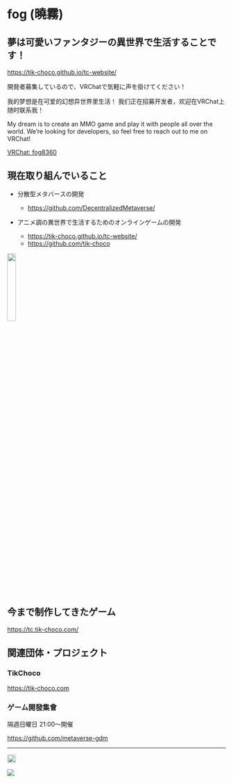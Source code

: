 # fog (曉霧)

## 夢は可愛いファンタジーの異世界で生活することです！
https://tik-choco.github.io/tc-website/

開発者募集しているので、VRChatで気軽に声を掛けてください！

我的梦想是在可爱的幻想异世界里生活！
我们正在招募开发者，欢迎在VRChat上随时联系我！

My dream is to create an MMO game and play it with people all over the world.
We’re looking for developers, so feel free to reach out to me on VRChat!

[VRChat: fog8360](https://vrchat.com/home/user/usr_99fc11cf-d86c-421a-846e-fc0744530879)

## 現在取り組んでいること
- 分散型メタバースの開発    
    - https://github.com/DecentralizedMetaverse/

- アニメ調の異世界で生活するためのオンラインゲームの開発
    - https://tik-choco.github.io/tc-website/
    - https://github.com/tik-choco

<img src="https://github.com/fog-zs/fog-zs/assets/38463346/115360dc-c187-4a6d-adbb-2f7df0e9de50" width="20%" />


## 今まで制作してきたゲーム

https://tc.tik-choco.com/

## 関連団体・プロジェクト
### TikChoco
https://tik-choco.com

### ゲーム開發集會
隔週日曜日 21:00～開催

https://github.com/metaverse-gdm

---

<p align="left">  
<!--   <a href="http://twitter.com/zs_fog">
    <img height="20" src="https://img.shields.io/twitter/follow/zs_fog?label=Twitter&logo=twitter&style=flat" />
  </a> -->
  <a href="https://github.com/zs_fog">
    <img height="20" src="https://img.shields.io/github/followers/fog-zs?label=follow&logo=github&style=flat" />
  </a>  
</p>

<a href="https://github.com/anuraghazra/github-readme-stats">
  <img align="center" src="https://github-readme-stats.vercel.app/api/top-langs/?username=fog-zs&layout=compact&theme=react", height="auto"/>
</a>
